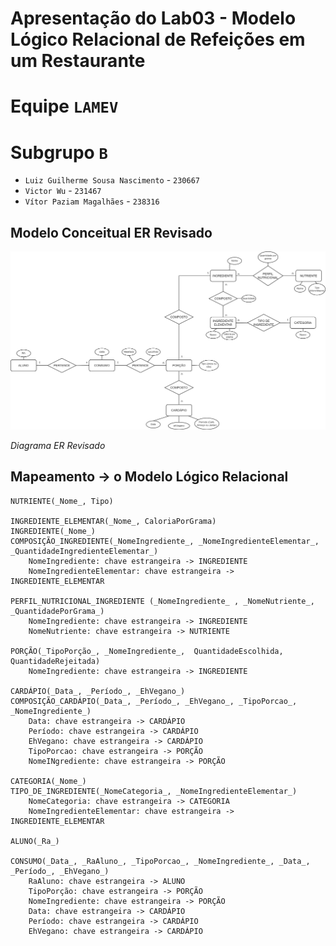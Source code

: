# Apresentação do Lab03 - Modelo Lógico Relacional de Refeições em um Restaurante

# Equipe `LAMEV`

# Subgrupo `B`
* `Luiz Guilherme Sousa Nascimento` - `230667`
* `Victor Wu` - `231467`
* `Vítor Paziam Magalhães` - `238316`

## Modelo Conceitual ER Revisado

<img src="images/ER-lab03.png" width="1000px" height="auto">

*Diagrama ER Revisado*

## Mapeamento -> o Modelo Lógico Relacional

~~~
NUTRIENTE(_Nome_, Tipo)

INGREDIENTE_ELEMENTAR(_Nome_, CaloriaPorGrama)
INGREDIENTE(_Nome_)
COMPOSIÇÃO_INGREDIENTE(_NomeIngrediente_, _NomeIngredienteElementar_, _QuantidadeIngredienteElementar_)
    NomeIngrediente: chave estrangeira -> INGREDIENTE
    NomeIngredienteElementar: chave estrangeira -> INGREDIENTE_ELEMENTAR

PERFIL_NUTRICIONAL_INGREDIENTE (_NomeIngrediente_ , _NomeNutriente_, _QuantidadePorGrama_)
    NomeIngrediente: chave estrangeira -> INGREDIENTE
    NomeNutriente: chave estrangeira -> NUTRIENTE

PORÇÃO(_TipoPorção_, _NomeIngrediente_,  QuantidadeEscolhida, QuantidadeRejeitada)
    NomeIngrediente: chave estrangeira -> INGREDIENTE

CARDÁPIO(_Data_, _Período_, _EhVegano_)
COMPOSIÇÃO_CARDÁPIO(_Data_, _Período_, _EhVegano_, _TipoPorcao_, _NomeIngrediente_)
    Data: chave estrangeira -> CARDÁPIO
    Período: chave estrangeira -> CARDÁPIO
    EhVegano: chave estrangeira -> CARDÁPIO
    TipoPorcao: chave estrangeira -> PORÇÃO
    NomeINgrediente: chave estrangeira -> PORÇÃO

CATEGORIA(_Nome_)
TIPO_DE_INGREDIENTE(_NomeCategoria_, _NomeIngredienteElementar_)
    NomeCategoria: chave estrangeira -> CATEGORIA
    NomeIngredienteElementar: chave estrangeira -> INGREDIENTE_ELEMENTAR

ALUNO(_Ra_)

CONSUMO(_Data_, _RaAluno_, _TipoPorcao_, _NomeIngrediente_, _Data_, _Período_, _EhVegano_)
    RaAluno: chave estrangeira -> ALUNO
    TipoPorção: chave estrangeira -> PORÇÃO
    NomeIngrediente: chave estrangeira -> PORÇÃO
    Data: chave estrangeira -> CARDÁPIO
    Período: chave estrangeira -> CARDÁPIO
    EhVegano: chave estrangeira -> CARDÁPIO
~~~